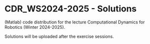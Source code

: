 # CDR_WS2024-2025 - Solutions

(Matlab) code distribution for the lecture Computational Dynamics for Robotics (Winter 2024-2025).

Solutions will be uploaded after the exercise sessions.
